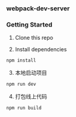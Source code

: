 ### webpack-dev-server

### Getting Started

1. Clone this repo

2. Install dependencies
```sh
npm install
```

3. 本地启动项目
```sh
npm run dev
```

4. 打包线上代码
```sh
npm run build
```